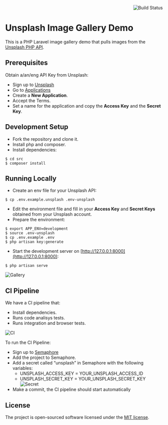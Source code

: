<p align="right"><img src="https://tomfern.semaphoreci.com/badges/semaphore-demo-php-unsplash.svg" alt="Build Status"></p>

# Unsplash Image Gallery Demo

This is a PHP Laravel image gallery demo that pulls images from the [Unsplash PHP API](https://github.com/unsplash/unsplash-php).

## Prerequisites

Obtain a/an/eng API Key from Unsplash:


- Sign up to [Unsplash](https://unsplash.com)
- Go to [Applications](https://unsplash.com/oauth/applications)
- Create a **New Application**.
- Accept the Terms.
- Set a name for the application and copy the **Access Key** and the **Secret Key**.

## Development Setup

- Fork the repository and clone it.
- Install php and composer.
- Install dependencies:

```
$ cd src
$ composer install
```

## Running Locally

- Create an env file for your Unsplash API:

```
$ cp .env.example.unsplash .env-unsplash
```

- Edit the environment file and fill in your **Access Key** and **Secret Keys** obtained from your Unsplash account.
- Prepare the environment:

```
$ export APP_ENV=development
$ source .env-unsplash
$ cp .env.example .env
$ php artisan key:generate
```

- Start the development server on [http://127.0.0.1:8000](http://127.0.0.1:8000):

```
$ php artisan serve
```

![Gallery](./screenshots/gallery.png)

## CI Pipeline

We have a CI pipeline that:

- Install dependencies.
- Runs code analisys tests.
- Runs integration and browser tests.

![CI](./screenshots/ci.png)

To run the CI Pipeline:

- Sign up to [Semaphore](https://semaphoreci.com)
- Add the project to Semaphore.
- Add a secret called “unsplash” in Semaphore with the following variables:
  - UNSPLASH_ACCESS_KEY = YOUR_UNSPLASH_ACCESS_ID
  - UNSPLASH_SECRET_KEY = YOUR_UNSPLASH_SECRET_KEY
![Secret](./screenshots/secret.png)
- Make a commit, the CI pipeline should start automatically


## License

The project is open-sourced software licensed under the [MIT license](https://opensource.org/licenses/MIT).
